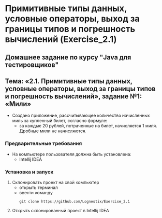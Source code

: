# Примитивные типы данных, условные операторы, выход за границы типов и погрешность вычислений (Exercise_2.1)
## Домашнее задание по курсу "Java для тестировщиков"
## Тема: «2.1. Примитивные типы данных, условные операторы, выход за границы типов и погрешность вычислений», задание №1: «Мили»
- Создано приложение, рассчитывающее количество начисленных миль за купленный билет, согласно формуле:
	- за каждые 20 рублей, потраченные на билет, начисляется 1 миля. Дробные мили не начисляются.
### Предварительные требования
- На компьютере пользователя должна быть установлена:
	- Intellij IDEA
### Установка и запуск
1. Склонировать проект на свой компьютер
	- открыть терминал
	- ввести команду 
		```
		git clone https://github.com/Lognestix/Exercise_2.1
		```
1. Открыть склонированный проект в Intellij IDEA
